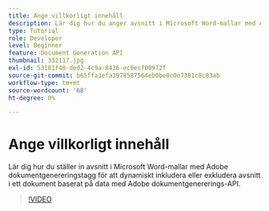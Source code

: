 ```yaml
---
title: Ange villkorligt innehåll
description: Lär dig hur du anger avsnitt i Microsoft Word-mallar med Adobe dokumentgenereringstagg för att dynamiskt inkludera eller utesluta avsnitt i ett dokument baserat på data med Adobe dokumentgenererings-API
type: Tutorial
role: Developer
level: Beginner
feature: Document Generation API
thumbnail: 332117.jpg
exl-id: 53101f40-ded2-4c9a-8436-ec0ecf00972f
source-git-commit: b65ffa3efa3978587564eb0be0c0e7381c8c83ab
workflow-type: tm+mt
source-wordcount: '68'
ht-degree: 0%

---
```


# Ange villkorligt innehåll

Lär dig hur du ställer in avsnitt i Microsoft Word-mallar med Adobe dokumentgenereringstagg för att dynamiskt inkludera eller exkludera avsnitt i ett dokument baserat på data med Adobe dokumentgenererings-API.

>[!VIDEO](https://video.tv.adobe.com/v/332117?hidetitle=true)

